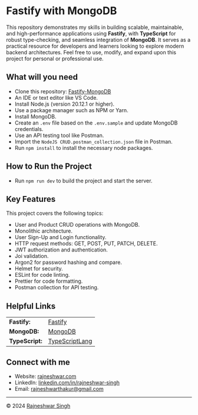 # Fastify with MongoDB

This repository demonstrates my skills in building scalable, maintainable, and high-performance applications using **Fastify**, with **TypeScript** for robust type-checking, and seamless integration of **MongoDB**. It serves as a practical resource for developers and learners looking to explore modern backend architectures. Feel free to use, modify, and expand upon this project for personal or professional use.

## What will you need

- Clone this repository: <a target="_blank" href="https://github.com/rajneshwarsingh/Fastify-MongoDB">Fastify-MongoDB</a>
- An IDE or text editor like VS Code.
- Install Node.js (version 20.12.1 or higher).
- Use a package manager such as NPM or Yarn.
- Install MongoDB.
- Create an `.env` file based on the `.env.sample` and update MongoDB credentials.
- Use an API testing tool like Postman.
- Import the `NodeJS CRUD.postman_collection.json` file in Postman.
- Run `npm install` to install the necessary node packages.

## How to Run the Project

- Run `npm run dev` to build the project and start the server.

## Key Features

This project covers the following topics:

- User and Product CRUD operations with MongoDB.
- Monolithic architecture.
- User Sign-Up and Login functionality.
- HTTP request methods: GET, POST, PUT, PATCH, DELETE.
- JWT authorization and authentication.
- Joi validation.
- Argon2 for password hashing and compare.
- Helmet for security.
- ESLint for code linting.
- Prettier for code formatting.
- Postman collection for API testing.

## Helpful Links

<table>
  <tr>
    <td><b>Fastify:</b></td>
    <td><a target="_blank" href="https://fastify.dev/">Fastify</a></td>
  </tr>
  <tr>
    <td><b>MongoDB:</b></td>
    <td><a target="_blank" href="https://www.mongodb.com/">MongoDB</a></td>
  </tr>
   <tr>
    <td><b>TypeScript:</b></td>
    <td><a target="_blank" href="https://www.typescriptlang.org/">TypeScriptLang</a></td>
  </tr>
</table>

## Connect with me

- Website: [rajneshwar.com](https://rajneshwar.com)
- LinkedIn: [linkedin.com/in/rajneshwar-singh](https://www.linkedin.com/in/rajneshwar-singh/)
- Email: [rajneshwarthakur@gmail.com](mailto:rajneshwarthakur@gmail.com)

---

© 2024 <a target="_blank" href="https://rajneshwar.com/">Rajneshwar Singh</a>
